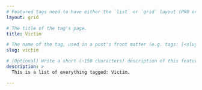 ```yaml
---
# Featured tags need to have either the `list` or `grid` layout (PRO only).
layout: grid

# The title of the tag's page.
title: Victim

# The name of the tag, used in a post's front matter (e.g. tags: [<slug>]).
slug: victim

# (Optional) Write a short (~150 characters) description of this featured tag.
description: >
  This is a list of everything tagged: Victim.

---
```

